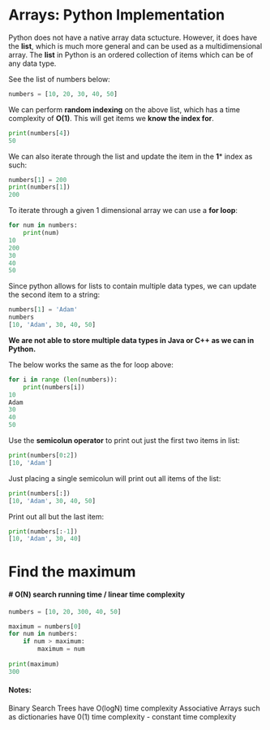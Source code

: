 # Arrays: Python Implementation

Python does not have a native array data sctucture.
However, it does have the **list**, which is much more general and can be used as a multidimensional array.
The **list** in Python is an ordered collection of items which can be of any data type.

See the list of numbers below:
```Python
numbers = [10, 20, 30, 40, 50]
```
We can perform **random indexing** on the above list, which has a time complexity of **O(1)**. This will get items we **know the index for**.

```Python
print(numbers[4])
50
```

We can also iterate through the list and update the item in the **1*** index as such:
```Python
numbers[1] = 200
print(numbers[1])
200
```

To iterate through a given 1 dimensional array we can use a **for loop**:
```Python
for num in numbers:
    print(num)
10
200
30
40
50
```

Since python allows for lists to contain multiple data types, we can update the second item to a string:
```Python
numbers[1] = 'Adam'
numbers
[10, 'Adam', 30, 40, 50]
```

**We are not able to store multiple data types in Java or C++ as we can in Python.**

The below works the same as the for loop above:
```Python
for i in range (len(numbers)):
    print(numbers[i])
10
Adam
30
40
50
```

Use the **semicolun operator** to print out just the first two items in list:
```Python
print(numbers[0:2])
[10, 'Adam']
```

Just placing a single semicolun will print out all items of the list:
```Python
print(numbers[:])
[10, 'Adam', 30, 40, 50]
```

Print out all but the last item:
```Python
print(numbers[:-1])
[10, 'Adam', 30, 40]
```

# Find the maximum

#### # O(N) search running time / linear time complexity

```Python
numbers = [10, 20, 300, 40, 50]

maximum = numbers[0]
for num in numbers:
    if num > maximum:
        maximum = num
            
print(maximum)
300
```

#### Notes:

Binary Search Trees have O(logN) time complexity
Associative Arrays such as dictionaries have 0(1) time complexity - constant time complexity
